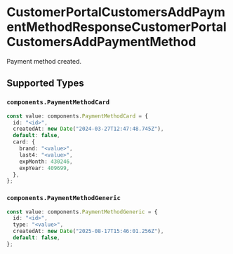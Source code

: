 # CustomerPortalCustomersAddPaymentMethodResponseCustomerPortalCustomersAddPaymentMethod

Payment method created.


## Supported Types

### `components.PaymentMethodCard`

```typescript
const value: components.PaymentMethodCard = {
  id: "<id>",
  createdAt: new Date("2024-03-27T12:47:48.745Z"),
  default: false,
  card: {
    brand: "<value>",
    last4: "<value>",
    expMonth: 430246,
    expYear: 409699,
  },
};
```

### `components.PaymentMethodGeneric`

```typescript
const value: components.PaymentMethodGeneric = {
  id: "<id>",
  type: "<value>",
  createdAt: new Date("2025-08-17T15:46:01.256Z"),
  default: false,
};
```

